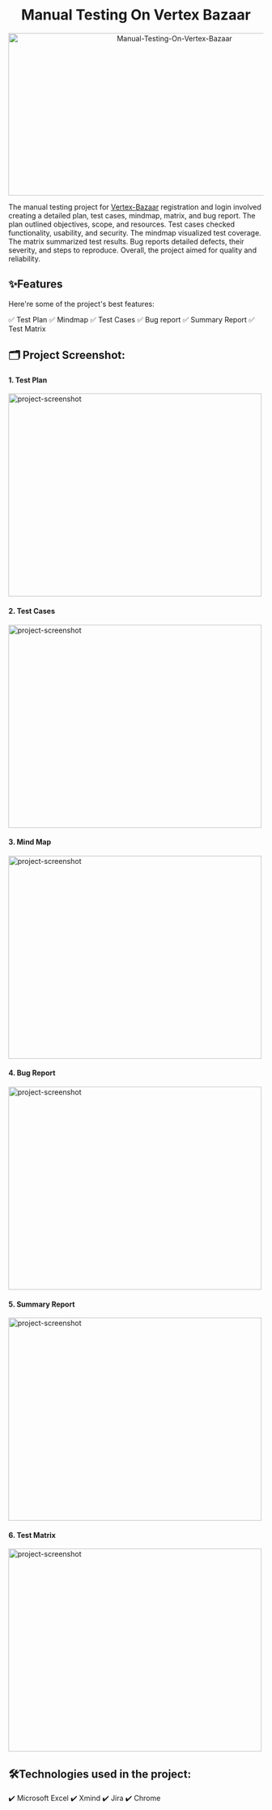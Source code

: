 <h1 id="title" align="center">Manual Testing On Vertex Bazaar</h1>

<p align="center"><img src="https://socialify.git.ci/mazharulshameem/Manual-Testing-On-Vertex-Bazaar/image?font=Inter&issues=1&language=1&name=1&owner=1&pattern=Solid&stargazers=1&theme=Dark" alt="Manual-Testing-On-Vertex-Bazaar" width="640" height="320" /></p>

The manual testing project for [Vertex-Bazaar](https://vertexbazaar.com//)
 registration and login involved creating a detailed plan, test cases, mindmap, matrix, 
 and bug report. The plan outlined objectives, scope, and resources. Test cases checked 
 functionality, usability, and security. The mindmap visualized test coverage. The matrix summarized test results. Bug reports detailed defects, their severity, and steps to reproduce. Overall, the project aimed for quality and reliability.
  
  
<h2>✨Features</h2>
Here're some of the project's best features:

✅   Test Plan
✅   Mindmap
✅   Test Cases
✅   Bug report
✅   Summary Report
✅   Test Matrix

<h2>🗂️ Project Screenshot:</h2>

<h4>1. Test Plan</h4>
<img src="https://i.ibb.co/S6btJdg/TestPlan.png" alt="project-screenshot" width="500" height="400/">

<h4>2. Test Cases</h4>
<img src="https://i.ibb.co/JHP7pnP/Test-Cases.png" alt="project-screenshot" width="500" height="400/">

<h4>3. Mind Map</h4>
<img src="https://i.ibb.co/bWnCb73/Mind-Map.png" alt="project-screenshot" width="500" height="400/">

<h4>4. Bug Report</h4>
<img src="https://i.ibb.co/6DYcFYq/Bug-Report.png" alt="project-screenshot" width="500" height="400/">

<h4>5. Summary Report</h4>
<img src="https://i.ibb.co/6XFWMLt/Summary-Report.png" alt="project-screenshot" width="500" height="400/">

<h4>6. Test Matrix</h4>
<img src="https://i.ibb.co/C2Jnsw6/Test-Matrix.png" alt="project-screenshot" width="500" height="400/">
  
  
<h2>🛠️Technologies used in the project: </h2>

✔️   Microsoft Excel
✔️   Xmind
✔️   Jira
✔️   Chrome











